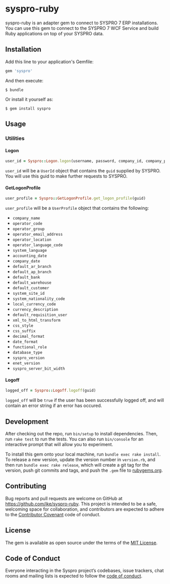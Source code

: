 # syspro-ruby

syspro-ruby is an adapter gem to connect to SYSPRO 7 ERP installations. You can use this gem to connect to the SYSPRO 7 WCF Service and build Ruby applications on top of your SYSPRO data.

## Installation

Add this line to your application's Gemfile:

```ruby
gem 'syspro'
```

And then execute:

    $ bundle

Or install it yourself as:

    $ gem install syspro

## Usage

### Utilities

#### Logon

```rb
user_id = Syspro::Logon.logon(username, password, company_id, company_password)
```
`user_id` will be a `UserId` object that contains the `guid` supplied by SYSPRO. You will use this guid to make further requests to SYSPRO.

#### GetLogonProfile

```rb
user_profile = Syspro::GetLogonProfile.get_logon_profile(guid)
```
`user_profile` will be a `UserProfile` object that contains the following:
  - `company_name`
  - `operator_code`
  - `operator_group`
  - `operator_email_address`
  - `operator_location`
  - `operator_language_code`
  - `system_language`
  - `accounting_date`
  - `company_date`
  - `default_ar_branch`
  - `default_ap_branch`
  - `default_bank`
  - `default_warehouse`
  - `default_customer`
  - `system_site_id`
  - `system_nationality_code`
  - `local_currency_code`
  - `currency_description`
  - `default_requisition_user`
  - `xml_to_html_transform`
  - `css_style`
  - `css_suffix`
  - `decimal_format`
  - `date_format`
  - `functional_role`
  - `database_type`
  - `syspro_version`
  - `enet_version`
  - `syspro_server_bit_width`

#### Logoff

```rb
logged_off = Syspro::Logoff.logoff(guid)
```
`logged_off` will be `true` if the user has been successfully logged off, and will contain an error string if an error has occured.

## Development

After checking out the repo, run `bin/setup` to install dependencies. Then, run `rake test` to run the tests. You can also run `bin/console` for an interactive prompt that will allow you to experiment.

To install this gem onto your local machine, run `bundle exec rake install`. To release a new version, update the version number in `version.rb`, and then run `bundle exec rake release`, which will create a git tag for the version, push git commits and tags, and push the `.gem` file to [rubygems.org](https://rubygems.org).

## Contributing

Bug reports and pull requests are welcome on GitHub at https://github.com/ike/syspro-ruby. This project is intended to be a safe, welcoming space for collaboration, and contributors are expected to adhere to the [Contributor Covenant](http://contributor-covenant.org) code of conduct.

## License

The gem is available as open source under the terms of the [MIT License](https://opensource.org/licenses/MIT).

## Code of Conduct

Everyone interacting in the Syspro project’s codebases, issue trackers, chat rooms and mailing lists is expected to follow the [code of conduct](https://github.com/ike/syspro-ruby/blob/master/CODE_OF_CONDUCT.md).
